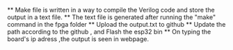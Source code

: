 **
Make file is written in a way to compile the Verilog code and store the output in a text file.
**
The text file is generated after running the "make" command in the fpga folder
**
Upload the output.txt to github 
**
Update the path according to the github , and Flash the esp32 bin 
**
On typing the board's ip adress ,the output is seen in webpage.  

